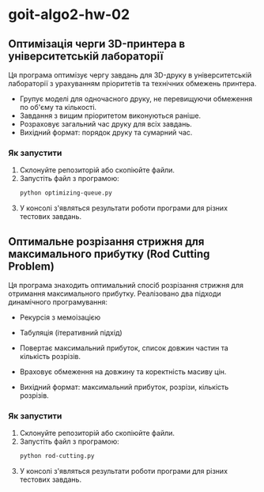 # goit-algo2-hw-02

## Оптимізація черги 3D-принтера в університетській лабораторії

Ця програма оптимізує чергу завдань для 3D-друку в університетській лабораторії з урахуванням пріоритетів та технічних обмежень принтера.

- Групує моделі для одночасного друку, не перевищуючи обмеження по об'єму та кількості.
- Завдання з вищим пріоритетом виконуються раніше.
- Розраховує загальний час друку для всіх завдань.
- Вихідний формат: порядок друку та сумарний час.

### Як запустити

1. Склонуйте репозиторій або скопіюйте файли.
2. Запустіть файл з програмою:
   ```bash
   python optimizing-queue.py
   ```
3. У консолі з'являться результати роботи програми для різних тестових завдань.

## Оптимальне розрізання стрижня для максимального прибутку (Rod Cutting Problem)

Ця програма знаходить оптимальний спосіб розрізання стрижня для отримання максимального прибутку. Реалізовано два підходи динамічного програмування:

- Рекурсія з мемоізацією
- Табуляція (ітеративний підхід)

- Повертає максимальний прибуток, список довжин частин та кількість розрізів.
- Враховує обмеження на довжину та коректність масиву цін.
- Вихідний формат: максимальний прибуток, розрізи, кількість розрізів.

### Як запустити

1. Склонуйте репозиторій або скопіюйте файли.
2. Запустіть файл з програмою:
   ```bash
   python rod-cutting.py
   ```
3. У консолі з'являться результати роботи програми для різних тестових завдань.
